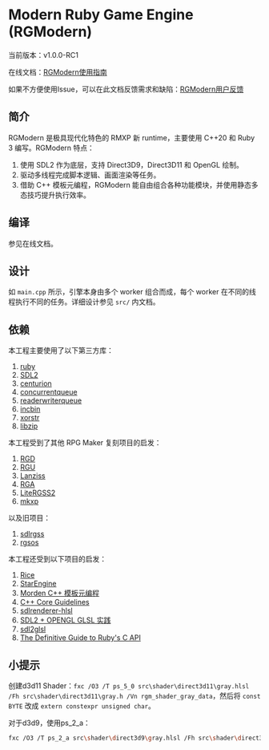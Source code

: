# Modern Ruby Game Engine (RGModern)

当前版本：v1.0.0-RC1

在线文档：[RGModern使用指南](https://docs.qq.com/doc/DUklCTWNvdmVEdVhY)

如果不方便使用Issue，可以在此文档反馈需求和缺陷：[RGModern用户反馈](https://docs.qq.com/doc/DUmJoemN5TXN5a0dE)

## 简介
RGModern 是极具现代化特色的 RMXP 新 runtime，主要使用 C++20 和 Ruby 3 编写。RGModern 特点：
1. 使用 SDL2 作为底层，支持 Direct3D9，Direct3D11 和 OpenGL 绘制。
2. 驱动多线程完成脚本逻辑、画面渲染等任务。
3. 借助 C++ 模板元编程，RGModern 能自由组合各种功能模块，并使用静态多态技巧提升执行效率。

## 编译
参见在线文档。

## 设计
如 `main.cpp` 所示，引擎本身由多个 worker 组合而成，每个 worker 在不同的线程执行不同的任务。详细设计参见 `src/` 内文档。

## 依赖
本工程主要使用了以下第三方库：
1. [ruby](https://github.com/ruby/ruby)
2. [SDL2](https://github.com/libsdl-org/SDL)
3. [centurion](https://github.com/albin-johansson/centurion)
4. [concurrentqueue](https://github.com/cameron314/concurrentqueue)
5. [readerwriterqueue](https://github.com/cameron314/readerwriterqueue)
6. [incbin](https://github.com/graphitemaster/incbin)
7. [xorstr](https://github.com/JustasMasiulis/xorstr)
8. [libzip](https://libzip.org)

本工程受到了其他 RPG Maker 复刻项目的启发：
1. [RGD](https://cirno.blog/archives/290)
2. [RGU](https://rpg.blue/thread-486473-1-1.html)
3. [Lanziss](https://rpg.blue/thread-480426-1-1.html)
4. [RGA](https://rpg.blue/thread-484466-1-1.html)
5. [LiteRGSS2](https://gitlab.com/pokemonsdk/litergss2)
6. [mkxp](https://github.com/Ancurio/mkxp)

以及旧项目：
1. [sdlrgss](https://gitee.com/rmxp/sdlrgss)
2. [rgsos](https://gitlab.com/gxm/rgsos)

本工程还受到以下项目的启发：
1. [Rice](https://github.com/jasonroelofs/rice)
2. [StarEngine](https://zhuanlan.zhihu.com/p/83095672)
3. [Morden C++ 模板元编程](https://netcan.github.io/presentation/metaprogramming/#/)
4. [C++ Core Guidelines](https://isocpp.github.io/CppCoreGuidelines/CppCoreGuidelines)
5. [sdlrenderer-hlsl](https://github.com/felipetavares/sdlrenderer-hlsl)
6. [SDL2 + OPENGL GLSL 实践](https://blog.csdn.net/qq_40369162/article/details/122641658)
7. [sdl2glsl](https://github.com/AugustoRuiz/sdl2glsl/)
8. [The Definitive Guide to Ruby's C API](https://silverhammermba.github.io/emberb/)

## 小提示
创建d3d11 Shader：`fxc /O3 /T ps_5_0 src\shader\direct3d11\gray.hlsl /Fh src\shader\direct3d11\gray.h /Vn rgm_shader_gray_data`，然后将 `const BYTE` 改成 `extern constexpr unsigned char`。

对于d3d9，使用ps_2_a：
```bash
fxc /O3 /T ps_2_a src\shader\direct3d9\gray.hlsl /Fh src\shader\direct3d9\gray.h /Vn rgm_shader_gray_dx9_data
```